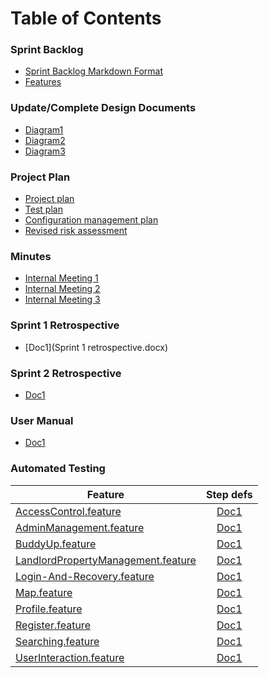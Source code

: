 # Table of Contents
### Sprint Backlog
* [Sprint Backlog Markdown Format](backlog.md)
* [Features](projectBacklog.feature)

### Update/Complete Design Documents
- [Diagram1](1.md)
- [Diagram2](1.md)
- [Diagram3](1.md)

### Project Plan
- [Project plan](ProjectPlan.gan)
- [Test plan](TestPlan.md)
- [Configuration management plan](ConfigManagementPlan.md)
- [Revised risk assessment](UpdatedRiskAssessment.md)

### Minutes
- [Internal Meeting 1](minutes-25.03.16.md)
- [Internal Meeting 2](minutes-30.03.16.md)
- [Internal Meeting 3](foo)

### Sprint 1 Retrospective
- [Doc1](Sprint 1 retrospective.docx)

### Sprint 2 Retrospective
- [Doc1]()

### User Manual
- [Doc1](1.md)

### Automated Testing
| Feature       | Step defs    |
| ------------- |:------------:|
| [AccessControl.feature](AccessControl.feature) | [Doc1](1.md) |
| [AdminManagement.feature](AdminManagement.feature) | [Doc1](1.md) |
| [BuddyUp.feature](BuddyUp.feature) | [Doc1](1.md) |
| [LandlordPropertyManagement.feature](LandlordPropertyManagement.feature) | [Doc1](1.md) |
| [Login-And-Recovery.feature](Login-And-Recovery.feature) | [Doc1](1.md) |
| [Map.feature](Map.feature) | [Doc1](1.md) |
| [Profile.feature](Profile.feature) | [Doc1](1.md) |
| [Register.feature](Register.feature)| [Doc1](1.md) |
| [Searching.feature](Searching.feature) | [Doc1](1.md) |
| [UserInteraction.feature](UserInteraction.feature) | [Doc1](1.md) |

